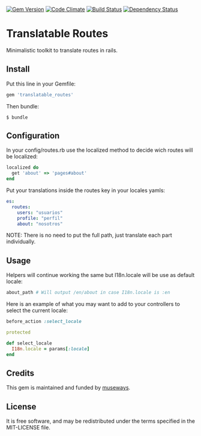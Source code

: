 [![Gem Version](https://badge.fury.io/rb/translatable_routes.svg)](http://badge.fury.io/rb/translatable_routes) [![Code Climate](https://codeclimate.com/github/museways/translatable_routes/badges/gpa.svg)](https://codeclimate.com/github/museways/translatable_routes) [![Build Status](https://travis-ci.org/museways/translatable_routes.svg?branch=master)](https://travis-ci.org/museways/translatable_routes) [![Dependency Status](https://gemnasium.com/museways/translatable_routes.svg)](https://gemnasium.com/museways/translatable_routes)

# Translatable Routes

Minimalistic toolkit to translate routes in rails.

## Install

Put this line in your Gemfile:
```ruby
gem 'translatable_routes'
```

Then bundle:
```
$ bundle
```

## Configuration

In your config/routes.rb use the localized method to decide wich routes will be localized:
```ruby
localized do
  get 'about' => 'pages#about'
end
```

Put your translations inside the routes key in your locales yamls:
```yaml
es:
  routes:
    users: "usuarios"
    profile: "perfil"
    about: "nosotros"
```

NOTE: There is no need to put the full path, just translate each part individually.

## Usage

Helpers will continue working the same but I18n.locale will be use as default locale:
```ruby
about_path # Will output /en/about in case I18n.locale is :en
```

Here is an example of what you may want to add to your controllers to select the current locale:
```ruby
before_action :select_locale

protected

def select_locale
  I18n.locale = params[:locale]
end
```

## Credits

This gem is maintained and funded by [museways](http://museways.com).

## License

It is free software, and may be redistributed under the terms specified in the MIT-LICENSE file.
